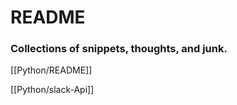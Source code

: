 # README

### Collections of snippets, thoughts, and junk. 

[[Python/README]]

[[Python/slack-Api]]